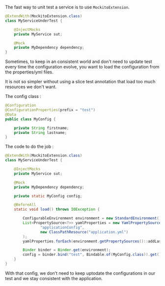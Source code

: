 The fast way to unit test a service is to use `MockitoExtension`.

```java
@ExtendWith(MockitoExtension.class)
class MyServiceUnderTest {

    @InjectMocks
    private MyService sut;

    @Mock
    private MyDependency dependency;
}
```

Sometimes, to keep in an consistent world and don't need to update test every time the configuration evolve, you want 
to load the configuration from the properties/yml files.

It is not so simpler without using a slice test annotation that load too much resources we don't want.

The config class :
```java
@Configuration
@ConfigurationProperties(prefix = "test")
@Data
public class MyConfig {

    private String firstname;
    private String lastname;
}
```

The code to do the job :
```java
@ExtendWith(MockitoExtension.class)
class MyServiceUnderTest {

    @InjectMocks
    private MyService sut;

    @Mock
    private MyDependency dependency;

    private static MyConfig config;

    @BeforeAll
    static void load() throws IOException {

        ConfigurableEnvironment environment = new StandardEnvironment();
        List<PropertySource<?>> yamlProperties = new YamlPropertySourceLoader().load(
                "applicationConfig", 
                new ClassPathResource("application.yml")
        );
        yamlProperties.forEach(environment.getPropertySources()::addLast);

        Binder binder = Binder.get(environment);
        config = binder.bind("test", Bindable.of(MyConfig.class)).get();
    }
}
```

With that config, we don't need to keep uptodate the configurations in our test and we stay consistent with the application.